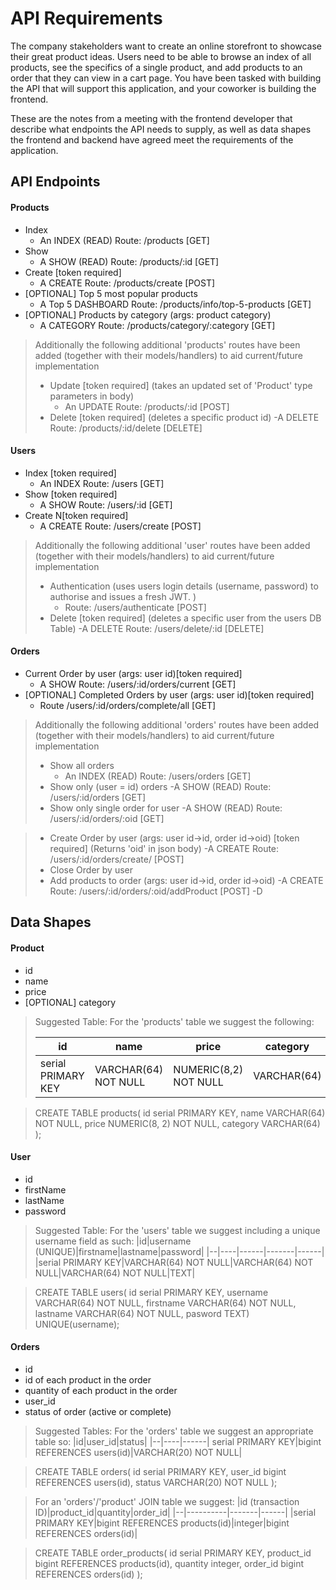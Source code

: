 # API Requirements
The company stakeholders want to create an online storefront to showcase their great product ideas. Users need to be able to browse an index of all products, see the specifics of a single product, and add products to an order that they can view in a cart page. You have been tasked with building the API that will support this application, and your coworker is building the frontend.

These are the notes from a meeting with the frontend developer that describe what endpoints the API needs to supply, as well as data shapes the frontend and backend have agreed meet the requirements of the application. 

## API Endpoints
#### Products
- Index 
    - An INDEX (READ) Route: /products  [GET]
- Show
    - A SHOW (READ) Route: /products/:id  [GET]
- Create [token required]
    - A CREATE Route: /products/create  [POST]
- [OPTIONAL] Top 5 most popular products 
    - A Top 5 DASHBOARD Route: /products/info/top-5-products [GET]
- [OPTIONAL] Products by category (args: product category)
    - A CATEGORY Route: /products/category/:category  [GET]
> Additionally the following additional 'products' routes have been added (together with their models/handlers) to aid current/future implementation
>- Update [token required] (takes an updated set of 'Product' type parameters in body)
>   - An UPDATE Route: /products/:id [POST]
>- Delete [token required] (deletes a specific product id)
>   -A DELETE Route: /products/:id/delete [DELETE]

#### Users
- Index [token required]
    - An INDEX Route: /users  [GET]
- Show [token required]
    - A SHOW Route: /users/:id [GET]
- Create N[token required]
    - A CREATE Route: /users/create  [POST]

> Additionally the following additional 'user' routes have been added (together with their models/handlers) to aid current/future implementation
>- Authentication (uses users login details (username, password) to authorise and issues a fresh JWT. )
>   - Route: /users/authenticate [POST]
>- Delete [token required] (deletes a specific user from the users DB Table)
>   -A DELETE Route: /users/delete/:id [DELETE]

#### Orders
- Current Order by user (args: user id)[token required]
    - A SHOW Route: /users/:id/orders/current [GET]
- [OPTIONAL] Completed Orders by user (args: user id)[token required]
    - Route /users/:id/orders/complete/all [GET]

>Additionally the following additional 'orders' routes have been added (together with their models/handlers) to aid current/future implementation
>- Show all orders
>   - An INDEX (READ) Route: /users/orders  [GET]
>- Show only (user = id) orders
>   -A SHOW (READ) Route: /users/:id/orders  [GET]
>- Show only single order for user
>   -A SHOW (READ) Route: /users/:id/orders/:oid  [GET]

>- Create Order by user (args: user id->id, order id->oid) [token required] (Returns 'oid' in json body)
>    -A CREATE Route: /users/:id/orders/create/ [POST]
>- Close Order by user
>- Add products to order (args: user id->id, order id->oid)
>   -A CREATE Route: /users/:id/orders/:oid/addProduct [POST]
>-D


## Data Shapes
#### Product
-  id 
- name
- price
- [OPTIONAL] category

>Suggested Table: 
>For the 'products' table we suggest the following: 
>
>|id|name|price|category|
>|--|----|------|-------|
>|serial PRIMARY KEY|VARCHAR(64) NOT NULL|NUMERIC(8,2) NOT NULL|VARCHAR(64)|

>CREATE TABLE products(
id serial PRIMARY KEY, 
name VARCHAR(64) NOT NULL, 
price NUMERIC(8, 2) NOT NULL, 
category VARCHAR(64)
);

#### User
- id
- firstName
- lastName
- password

>Suggested Table:
>For the 'users' table we suggest including a unique username field as such: 
>|id|username (UNIQUE)|firstname|lastname|password|
>|--|----|------|-------|------|
>|serial PRIMARY KEY|VARCHAR(64) NOT NULL|VARCHAR(64) NOT NULL|VARCHAR(64) NOT NULL|TEXT|

>CREATE TABLE users(
id serial PRIMARY KEY, 
username VARCHAR(64) NOT NULL, 
firstname VARCHAR(64) NOT NULL,
lastname VARCHAR(64) NOT NULL,
pasword TEXT) 
UNIQUE(username);

#### Orders
- id
- id of each product in the order
- quantity of each product in the order
- user_id
- status of order (active or complete)

>Suggested Tables:
>For the 'orders' table we suggest an appropriate table so: 
>|id|user_id|status|
>|--|----|------|
>serial PRIMARY KEY|bigint REFERENCES users(id)|VARCHAR(20) NOT NULL|

>CREATE TABLE orders(
id serial PRIMARY KEY, 
user_id bigint REFERENCES users(id), 
status VARCHAR(20) NOT NULL
);

>For an 'orders'/'product' JOIN table we suggest: 
>|id (transaction ID)|product_id|quantity|order_id|
>|--|----------|-------|------|
>|serial PRIMARY KEY|bigint REFERENCES products(id)|integer|bigint REFERENCES orders(id)|

>CREATE TABLE order_products(
id serial PRIMARY KEY, 
product_id bigint REFERENCES products(id), 
quantity integer,
order_id bigint REFERENCES orders(id)
);
